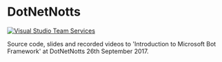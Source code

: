 # DotNetNotts

[![Visual Studio Team Services](https://jamesemann.visualstudio.com/_apis/public/build/definitions/99e53f05-9533-4b25-9265-ad6aa9a30a2d/4/badge)](https://jamesemann.visualstudio.com/GitHub%20Projects/_build/index?context=mine&path=%5C&definitionId=4&_a=completed)

Source code, slides and recorded videos to 'Introduction to Microsoft Bot Framework' at DotNetNotts 26th September 2017.
